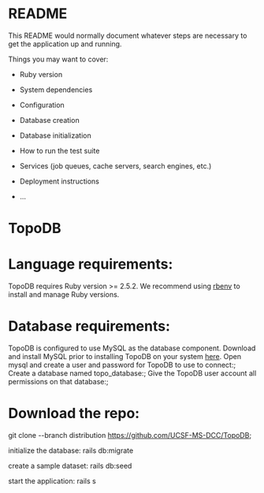 # README

This README would normally document whatever steps are necessary to get the
application up and running.

Things you may want to cover:

* Ruby version

* System dependencies

* Configuration

* Database creation

* Database initialization

* How to run the test suite

* Services (job queues, cache servers, search engines, etc.)

* Deployment instructions

* ...
# TopoDB
# Language requirements:
TopoDB requires Ruby version >= 2.5.2. We recommend using [rbenv](https://github.com/rbenv/rbenv) to install and manage Ruby versions.
# Database requirements:
TopoDB is configured to use MySQL as the database component. Download and install MySQL prior to installing TopoDB on your system [here](https://dev.mysql.com/downloads/). 
Open mysql and create a user and password for TopoDB to use to connect:;
Create a database named topo_database:;
Give the TopoDB user account all permissions on that database:;

# Download the repo:
git clone --branch distribution https://github.com/UCSF-MS-DCC/TopoDB;

initialize the database:
rails db:migrate

create a sample dataset:
rails db:seed

start the application:
rails s
